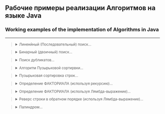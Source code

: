 ## Рабочие примеры реализации Алгоритмов на языке Java
### Working examples of the implementation of Algorithms in Java
---
<small>


><details><summary>Линенйный (Последовательный) поиск...</summary>
>
>*Последовательный поиск (Sequential Search)*, называемый также *линейным поиском*, является самым простым из всех алгоритмов поиска. Это метод поиска одного
 значения t в коллекции С "в лоб". Он находит t, начиная с первого элемента коллекции и исследуя каждый последующий элемент до тех пор, пока не просмотрит всю
 коллекцию или пока соответствующий элемент не будет найден.
>
>**Наилучший случай: O(1); средний и наихудший случаи: О(n)**
>
>[SearchBruteForce - Линенйный поиск](https://github.com/aykononov/Algorithms/blob/master/SearchBruteForce.java) 
></details>

><details><summary>Бинарный (двоичный) поиск...</summary>
>
>*Бинарный (двоичный) поиск* обеспечивает лучшую производительность, чем *последовательный поиск*, поскольку работает с коллекцией, элементы которой уже *отсортированы*.
> 
>**Наилучший случай: O(1); средний и наихудший случаи: O(log n)**
>
>[SearchBinary - Бинарный поиск](https://github.com/aykononov/Algorithms/blob/master/SearchBinary.java)
></details>

  
><details><summary>Поиск дубликатов...</summary>
>
>Поиск дубликатов в массиве методом простого перебора всех элементов можно реализовать двумя вложенными циклами.
>  
>**Временная сложность - O(n²), пространственная сложность —  O(1).**
>
>[SearchSimpleDuplicate - Найти первый дубликат в массиве простым перебором](https://github.com/aykononov/Algorithms/blob/master/SearchSimpleDuplicate.java)
></details>


><details><summary>Алгоритм Пузырьковой сортирвки...</summary>
>
>Алгоритм Пузырьковой сортирвки массива целых чисел.
>
>[SortBubble - Алгоритм Пузырьковой сортировки](https://github.com/aykononov/Algorithms/blob/master/SortBubble.java)
></details>

><details><summary>Пузырьковая сортировка строк...</summary>
>
>Реализация алгоритма Пузырьковой сортирвки для объектов типа String.
>
>[SortBoobleString - Пример Пузырьковой сортировки строк](https://github.com/aykononov/Algorithms/blob/master/SortBoobleString.java)
></details>

><details><summary>Определение ФАКТОРИАЛА (используя рекурсию)...</summary>
>
>*Факториал натурального числа n* определяется, как произведение всех натуральных чисел от 1 до n включительно.  
>
>[FactorialUsingRecursion - Определение ФАКТОРИАЛА (используя рекурсию)](https://github.com/aykononov/Algorithms/blob/master/FactorialUsingRecursion.java)  
></details>


><details><summary>Определение ФАКТОРИАЛА (используя Лямбда-выражение)...</summary>
>
>Пример программы, где блочное Лямбда-выражение применяется для вычисления и возврата факториала целочисленного значения.
>
>[FactorialUsingLambda - Определение ФАКТОРИАЛА (используя Лямбда-выражение)](https://github.com/aykononov/Algorithms/blob/master/FactorialUsingLambda.java) 
></details>


><details><summary>Реверс строки в обратном порядке (используя Лямбда-выражение)...</summary>
>
>В данном примере программы, блочное Лямбда-выражение изменяет строку на обратный порядок следования символов в этой строке.
> 
>[ReverseStringUsingLambda - Реверс строки в обратном порядке (используя Лямбда-выражение)](https://github.com/aykononov/Algorithms/blob/master/ReverseStringUsingLambda.java)
></details>


><details><summary>Палиндром...</summary>
>
>Палиндромом считаются слова, фразы или числа, которые одинаково читаются слева направо и справа налево.
>
>[Palindrom - Пример проверяет, является ли строка Палиндромом](https://github.com/aykononov/Algorithms/blob/master/Palindrom.java)
></details>

</small>
